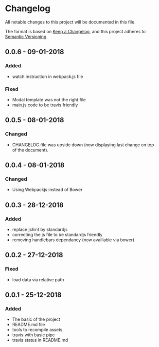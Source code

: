 # Changelog
All notable changes to this project will be documented in this file.

The format is based on [Keep a Changelog](https://keepachangelog.com/en/1.0.0/),
and this project adheres to [Semantic Versioning](https://semver.org/spec/v2.0.0.html).

## 0.0.6 - 09-01-2018
### Added
- watch instruction in webpack.js file

### Fixed
- Modal template was not the right file
- main.js code to be travis friendly

## 0.0.5 - 08-01-2018
### Changed
- CHANGELOG file was upside down (now displaying last change on top of the document).

## 0.0.4 - 08-01-2018
### Changed
- Using Webpackjs instead of Bower

## 0.0.3 - 28-12-2018
### Added
- replace jshint by standardjs
- correcting the js file to be standardjs friendly
- removing handlebars dependancy (now availlable via bower)

## 0.0.2 - 27-12-2018
### Fixed
- load data via relative path


## 0.0.1 - 25-12-2018
### Added
- The basic of the project
- README.md file
- tools to recompile assets
- travis with basic pipe
- travis status in README.md
